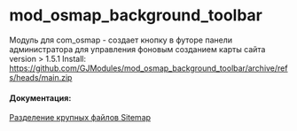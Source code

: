 # mod_osmap_background_toolbar

Модуль для com_osmap - создает кнопку в футоре панели администратора для управления фоновым созданием карты сайта
version > 1.5.1
Install: https://github.com/GJModules/mod_osmap_background_toolbar/archive/refs/heads/main.zip

#### Документация:

[Разделение крупных файлов Sitemap](https://developers.google.com/search/docs/crawling-indexing/sitemaps/large-sitemaps)
